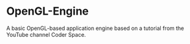 # OpenGL-Engine
A basic OpenGL-based application engine based on a tutorial from the YouTube channel Coder Space.
